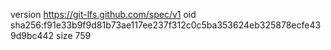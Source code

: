 version https://git-lfs.github.com/spec/v1
oid sha256:f91e33b9f9d81b73ae117ee237f312c0c5ba353624eb325878ecfe439d9bc442
size 759
